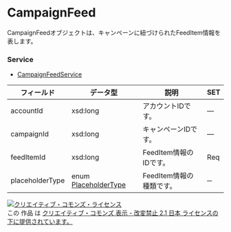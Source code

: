 # CampaignFeed
CampaignFeedオブジェクトは、キャンペーンに紐づけられたFeedItem情報を表します。
### Service
+ [CampaignFeedService](../services/CampaignFeedService.md)

| フィールド | データ型 | 説明 | SET | 
|---|---|---|---|
| accountId| xsd:long| アカウントIDです。| — |
| campaignId| xsd:long| キャンペーンIDです。| — |
| feedItemId| xsd:long| FeedItem情報のIDです。| Req |
| placeholderType| enum <a href="./PlaceholderType.md">PlaceholderType</a>| FeedItem情報の種類です。| ─ |
<a rel="license" href="http://creativecommons.org/licenses/by-nd/2.1/jp/"><img alt="クリエイティブ・コモンズ・ライセンス" style="border-width:0" src="https://i.creativecommons.org/l/by-nd/2.1/jp/88x31.png" /></a><br />この 作品 は <a rel="license" href="http://creativecommons.org/licenses/by-nd/2.1/jp/">クリエイティブ・コモンズ 表示 - 改変禁止 2.1 日本 ライセンスの下に提供されています。</a>
